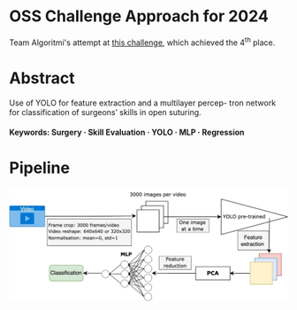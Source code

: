 # OSS Challenge Approach for 2024
Team Algoritmi's attempt at [this challenge](https://www.synapse.org/Synapse:syn54123724), which achieved the 4<sup>th</sup> place.


# Abstract
Use of YOLO for feature extraction and a multilayer percep-
tron network for classification of surgeons’ skills in open suturing.
#### Keywords: Surgery · Skill Evaluation · YOLO · MLP · Regression


# Pipeline
![Our proposed pipeline](/pipeline.jpg "Pipeline")
